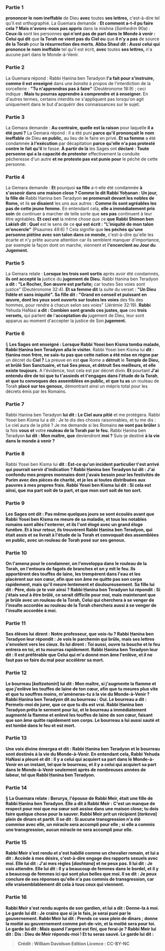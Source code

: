 
### Partie 1
<b>prononcer le</b> <b>nom ineffable</b> de Dieu <b>avec</b> toutes <b>ses lettres,</b> c'est-à-dire tel qu'il est orthographié. La Guemara demande : <b>Et comment a-t-il pu faire cela ? Mais n'avons-nous pas appris</b> dans la mishna (<i>Sanhedrin</i> 90a) : <b>Ceux-là</b> sont les personnes <b>qui n'ont pas de part dans le Monde à venir : Celui qui dit</b> que <b>la Torah ne vient pas du Ciel ou</b> que <b>il n'y a pas</b> de source <b>de la Torah</b> pour <b>la résurrection des morts. Abba Shaul dit : Aussi celui qui prononce le</b> <b>nom ineffable</b> tel qu'il est écrit, <b>avec</b> toutes <b>ses lettres,</b> n'a aucune part dans le Monde-à-Venir.

### Partie 2
La Guemara répond : Rabbi Ḥanina ben Teradyon <b>l'a fait pour s'instruire, comme il est enseigné</b> dans une <i>baraita</i> à propos de l'interdiction de la sorcellerie : <b>"Tu n'apprendras pas à faire"</b> (Deutéronome 18:9) ; ceci indique : <b>Mais tu pourras apprendre à comprendre et à enseigner.</b> En d'autres termes, certains interdits ne s'appliquent pas lorsqu'on agit uniquement dans le but d'acquérir des connaissances sur le sujet.

### Partie 3
La Gemara demande : <b>Au contraire, quelle est la raison</b> pour laquelle <b>il a été puni ?</b> La Gemara répond : Il a été puni <b>parce qu'il prononçait le</b> <b>nom ineffable</b> de Dieu <b>en public,</b> au lieu de le faire en privé. <b>Et sa femme</b> a été condamnée <b>à l'exécution</b> par décapitation <b>parce qu'elle n'a pas protesté contre le fait qu'il</b> le fasse. <b>À partir de là</b> les Sages ont <b>déclaré : Toute personne qui a la capacité de protester</b> effectivement la conduite pécheresse d'un autre <b>et ne proteste pas est punie pour</b> le péché de cette personne.

### Partie 4
La Gemara demande : <b>Et</b> pourquoi <b>sa fille</b> a-t-elle été condamnée <b>à s'asseoir dans une maison close ? Comme le dit Rabbi Yoḥanan : Un jour, la fille de</b> Rabbi Ḥanina ben Teradyon <b>se promenait devant les nobles de Rome,</b> et ils <b>se disaient</b> les uns aux autres : <b>Comme ils sont agréables les pas de cette jeune femme.</b> En entendant cela, <b>elle a immédiatement pris soin</b> de continuer à marcher de telle sorte que <b>ses pas</b> continuent à leur être agréables. <b>Et ceci est</b> la même chose que ce <b>que Rabbi Shimon ben Lakish dit : Quel</b> est le sens de ce <b>qui est écrit : "L'iniquité de mon talon m'encercle"</b> (Psaumes 49:6) ? Cela signifie que <b>les péchés qu'une personne piétine avec son talon dans ce monde,</b> c'est-à-dire qu'elle les écarte et n'y prête aucune attention car ils semblent manquer d'importance, par exemple la façon dont on marche, viennent et <b>l'encerclent au Jour du Jugement.</b>

### Partie 5
La Gemara relate : <b>Lorsque les trois sont sortis</b> après avoir été condamnés, <b>ils ont accepté la</b> justice du <b>jugement de Dieu.</b> Rabbi Ḥanina ben Teradyon <b>a dit : "Le Rocher, Son œuvre est parfaite;</b> car toutes Ses voies sont justice" (Deutéronome 32:4). <b>Et sa femme dit</b> la suite du verset : <b>"Un Dieu fidèle et sans iniquité". Sa fille dit : "Grand en conseil et puissant en œuvre, dont les yeux sont ouverts sur toutes les voies</b> des fils des hommes, pour rendre à chacun selon ses voies" (Jérémie 32:19). <b>Rabbi</b> Yehuda HaNasi <b>a dit : Combien sont grands ces justes, que</b> ces <b>trois versets,</b> qui parlent <b>de</b> l'<b>acceptation du</b> jugement de Dieu, leur sont apparus au moment d'accepter la</b> justice de Son <b>jugement.</b>

### Partie 6
§ <b>Les Sages ont enseigné : Lorsque Rabbi Yosei ben Kisma tomba malade, Rabbi Ḥanina ben Teradyon alla le visiter.</b> Rabbi Yosei ben Kisma lui <b>dit : Ḥanina mon frère, ne sais-tu pas que cette nation a été mise en règne par</b> un décret du <b>Ciel ?</b> La preuve en est <b>que</b> Rome a <b>détruit</b> le <b>Temple de Dieu, et brûlé Son Sanctuaire, et tué Ses pieux, et détruit Ses meilleurs, et elle existe toujours.</b> A l'évidence, tout cela est par décret divin. <b>Et</b> pourtant <b>J'ai entendu dire de toi que tu t'assieds et t'engages dans l'étude de la Torah</b>, <b>et que tu convoques des assemblées en public, et que tu as</b> un rouleau de Torah <b>placé sur tes genoux,</b> démontrant ainsi un mépris total pour les décrets émis par les Romains.

### Partie 7
Rabbi Ḥanina ben Teradyon <b>lui dit : Le Ciel aura pitié</b> et me protégera. Rabbi Yosei ben Kisma lui a dit : Je te dis des choses raisonnables, et tu me dis : Le ciel aura de la pitié ? Je me demande si</b> les Romains <b>ne vont pas brûler</b> à la fois <b>vous et</b> votre <b>rouleau de la Torah par le feu.</b> Rabbi Ḥanina ben Teradyon <b>lui dit : Mon maître, que</b> deviendront <b>moi ? </b> Suis-je destiné <b>à la vie dans le monde à venir ?</b>

### Partie 8
Rabbi Yosei ben Kisma lui <b>dit : Est-ce qu'un <b>incident particulier t'est arrivé</b> qui pourrait servir d'indication ? Rabbi Ḥanina ben Teradyon lui <b>dit : J'ai confondu</b> mes propres <b>monnaies</b> dont j'avais besoin <b>pour</b> les festivités de <b>Purim avec des pièces de charité, et je les ai</b> toutes <b>distribuées aux pauvres</b> à mes propres frais. Rabbi Yosei ben Kisma lui <b>dit : Si</b> cela est <b>ainsi, que ma part soit de ta part, et que mon sort soit de ton sort.</b>

### Partie 9
Les Sages <b>ont dit : Pas</b> même <b>quelques jours</b> se sont écoulés <b>avant que Rabbi Yosei ben Kisma ne meure</b> de sa maladie, <b>et tous les notables romains sont allés l'enterrer, et</b> ils l'ont <b>élogé</b> avec <b>un grand éloge funèbre. Et à leur retour, ils trouvèrent Rabbi Ḥanina ben Teradyon, qui était assis et se livrait à l'étude de la Torah</b> <b>et convoquait des assemblées en public, avec un rouleau de Torah posé sur ses genoux.</b>

### Partie 10
<b>On l'amena</b> pour le condamner, <b>on l'enveloppa dans le rouleau de la Torah, on l'entoura de fagots de branches et on y mit le feu. Ils apportèrent des touffes de laine, les trempèrent dans l'eau et les placèrent sur son cœur, afin que son âme ne quitte pas</b> son corps <b>rapidement,</b> mais qu'il meure lentement et douloureusement. <b>Sa fille lui dit : Père, dois-je te voir ainsi ? </b> Rabbi Ḥanina ben Teradyon <b>lui répondit : Si j'étais seul à être brûlé, ce serait difficile pour moi,</b> mais <b>maintenant que je brûle avec un rouleau de la Torah, Celui qui cherchera</b> à se venger de <b>l'insulte</b> accordée <b>au rouleau de la Torah cherchera aussi</b> à se venger de <b>l'insulte</b> accordée <b>à moi.</b>

### Partie 11
<b>Ses élèves lui dirent :</b> Notre <b>professeur, que vois-tu ?</b> Rabbi Ḥanina ben Teradyon <b>leur répondit :</b> Je vois le <b>parchemin qui brûle, mais</b> ses <b>lettres s'envolent</b> vers les cieux. Ils lui dirent : <b>Toi aussi, ouvre ta bouche et le feu entrera en toi,</b> et tu mourras rapidement. Rabbi Ḥanina ben Teradyon <b>leur dit : Il est préférable que Celui qui m'a donné</b> mon âme <b>l'enlève, et il ne faut pas se faire du mal</b> pour accélérer sa mort.

### Partie 12
<b>Le bourreau [<i>kaltzatoniri</i>] lui dit : Mon maître, si j'augmente la flamme et que j'enlève les touffes de laine de ton cœur,</b> afin que tu meures plus vite et que tu souffres moins, <b>m'amèneras-tu à la vie du Monde-à-Venir ?</b> Rabbi Ḥanina ben Teradyon <b>dit au bourreau : <b>Oui.</b> Le bourreau a dit : <b>Permets-moi de jurer,</b> que ce que tu dis est vrai. Rabbi Ḥanina ben Teradyon <b>prêta</b> le <b>serment pour lui,</b> et le bourreau <b>a immédiatement augmenté la flamme et enlevé les touffes de laine de son cœur,</b> faisant que <b>son âme</b> quitte <b>rapidement</b> son corps.</b> Le bourreau <b>a lui aussi sauté et est tombé dans le feu</b> et est mort.

### Partie 13
<b>Une voix divine émergea et dit : Rabbi Ḥanina ben Teradyon et le bourreau sont destinés à la vie du Monde-à-Venir.</b> En entendant cela, <b>Rabbi</b> Yehuda HaNasi <b>a pleuré et dit : Il y a</b> celui qui <b>acquiert sa</b> part dans le <b>Monde</b>-à-Venir <b>en un instant,</b> tel que le bourreau, <b>et il y a</b> celui qui <b>acquiert sa</b> part dans le <b>Monde</b>-à-Venir seulement <b>après de nombreuses années</b> de labeur, tel que Rabbi Ḥanina ben Teradyon.

### Partie 14
§ La Guemara relate : <b>Berurya, l'épouse de Rabbi Meir, était une fille de Rabbi Ḥanina ben Teradyon. Elle a dit à</b> Rabbi Meir : <b>C'est un manque de respect pour moi que ma sœur soit assise dans une maison close;</b> tu dois faire quelque chose pour la sauver. Rabbi Meir <b>prit un récipient [<i>tarkeva</i>]</b> plein <b>de dinars et partit. Il se dit</b> : <b>Si aucune transgression n'a été commise avec elle, un miracle sera accompli</b> pour elle ; <b>si elle a commis une transgression, aucun miracle ne sera accompli pour elle.</b>

### Partie 15
Rabbi Meir <b>s'est rendu et s'est habillé comme</b> un <b>chevalier romain,</b> et lui a <b>dit : Accède à mes</b> désirs, c'est-à-dire engage des rapports sexuels avec moi. <b>Elle lui dit : J'ai mes règles [<i>dashtana</i>]</b> et ne peux pas. <b>Il lui dit : Je vais attendre. Elle lui dit : Il y a beaucoup</b> de femmes dans le bordel, <b>et il y a beaucoup</b> de femmes <b>ici qui sont plus belles que moi. Il se dit</b> : Je peux <b>conclure de</b> ses réponses qu'elle <b>n'a pas commis de transgression,</b> car <b>elle</b> vraisemblablement <b>dit cela à tous ceux qui viennent.</b>

### Partie 16
<b>Rabbi Meir s'est rendu auprès de son gardien,</b> et lui a <b>dit : Donne-la</b> à moi. Le garde lui <b>dit : Je crains</b> que si je le fais, je serai puni <b>par le gouvernement.</b> Rabbi Meir <b>lui dit : Prends</b> ce <b>vase</b> plein <b>de dinars ; donne la moitié</b> au gouvernement comme pot-de-vin, <b>et la moitié sera pour toi.</b> Le garde <b>lui dit : Mais quand</b> l'argent <b>est fini, que ferai-je ? </b> Rabbi Meir <b>lui dit : Dis : Dieu de Meir réponds-moi ! Et tu seras sauvé.</b> Le garde <b>lui dit :</b>

>Crédit : William Davidson Edition
>Licence : CC-BY-NC